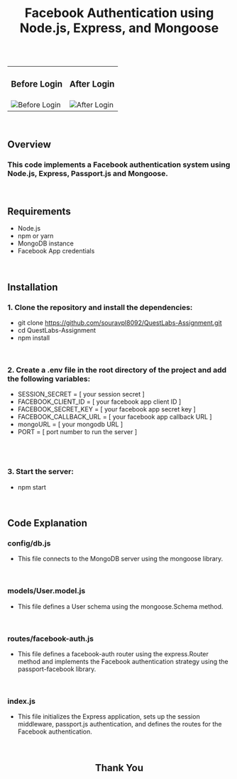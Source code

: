 <h1 align="center"> Facebook Authentication using Node.js, Express, and Mongoose </h1>

<br/>
<br/>

<table>
<tr>
    <td>
      <h3 align="center">Before Login</h3>
    </td>
    <td>
      <h3 align="center">After Login</h3>
    </td>
  </tr>
  <tr>
    <td>
      <img src="https://i.imgur.com/6mHbhs9.png" alt="Before Login">
    </td>
    <td>
      <img src="https://i.imgur.com/EOUYMOY.png" alt="After Login">
    </td>
  </tr>
  
</table>

<br/>

<h2>Overview</h2>
 
### This code implements a Facebook authentication system using Node.js, Express, Passport.js and Mongoose.

<br/>

<h2>Requirements</h2>

- Node.js
- npm or yarn
- MongoDB instance
- Facebook App credentials

<br/>

## Installation

### 1. Clone the repository and install the dependencies:

- git clone https://github.com/souravpl8092/QuestLabs-Assignment.git
- cd QuestLabs-Assignment
- npm install

<br/>

<h3> 2. Create a .env file in the root directory of the project and add the following variables: </h3>

- SESSION_SECRET = [ your session secret ]
- FACEBOOK_CLIENT_ID = [ your facebook app client ID ]
- FACEBOOK_SECRET_KEY = [ your facebook app secret key ]
- FACEBOOK_CALLBACK_URL = [ your facebook app callback URL ]
- mongoURL = [ your mongodb URL ]
- PORT = [ port number to run the server ]

<br/>
<br/>

<h3> 3. Start the server: </h3>

- npm start

<br/>

## Code Explanation

### config/db.js

- This file connects to the MongoDB server using the mongoose library.

<br/>

### models/User.model.js

- This file defines a User schema using the mongoose.Schema method.

<br/>

### routes/facebook-auth.js

- This file defines a facebook-auth router using the express.Router method and implements the Facebook authentication strategy using the passport-facebook library.

<br/>

### index.js

- This file initializes the Express application, sets up the session middleware, passport.js authentication, and defines the routes for the Facebook authentication.

<br/>

<h2 align="center">Thank You</h2>
